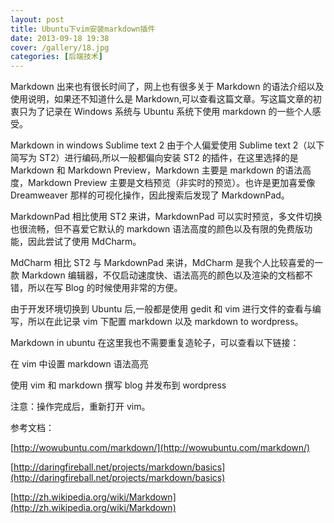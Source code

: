 ```yaml
---
layout: post
title: Ubuntu下vim安装markdown插件
date: 2013-09-18 19:38
cover: /gallery/18.jpg
categories: [后端技术]
---
```


Markdown 出来也有很长时间了，网上也有很多关于 Markdown 的语法介绍以及使用说明，如果还不知道什么是 Markdown,可以查看这篇文章。写这篇文章的初衷只为了记录在 Windows 系统与 Ubuntu 系统下使用 markdown 的一些个人感受。

Markdown in windows
Sublime text 2
由于个人偏爱使用 Sublime text 2（以下简写为 ST2）进行编码,所以一般都偏向安装 ST2 的插件，在这里选择的是 Markdown 和 Markdown Preview，Markdown 主要是 markdown 的语法高度，Markdown Preview 主要是文档预览（非实时的预览）。也许是更加喜爱像 Dreamweaver 那样的可视化操作，因此搜索后发现了 MarkdownPad。

MarkdownPad
相比使用 ST2 来讲，MarkdownPad 可以实时预览，多文件切换也很流畅，但不喜爱它默认的 markdown 语法高度的颜色以及有限的免费版功能，因此尝试了使用 MdCharm。

<!--more-->

MdCharm
相比 ST2 与 MarkdownPad 来讲，MdCharm 是我个人比较喜爱的一款 Markdown 编辑器，不仅启动速度快、语法高亮的颜色以及渲染的文档都不错，所以在写 Blog 的时候使用非常的方便。

由于开发环境切换到 Ubuntu 后,一般都是使用 gedit 和 vim 进行文件的查看与编写，所以在此记录 vim 下配置 markdown 以及 markdown to wordpress。

Markdown in ubuntu
在这里我也不需要重复造轮子，可以查看以下链接：

在 vim 中设置 markdown 语法高亮

使用 vim 和 markdown 撰写 blog 并发布到 wordpress

注意：操作完成后，重新打开 vim。

参考文档：

[http://wowubuntu.com/markdown/](http://wowubuntu.com/markdown/)

[http://daringfireball.net/projects/markdown/basics](http://daringfireball.net/projects/markdown/basics)

[http://zh.wikipedia.org/wiki/Markdown](http://zh.wikipedia.org/wiki/Markdown)
